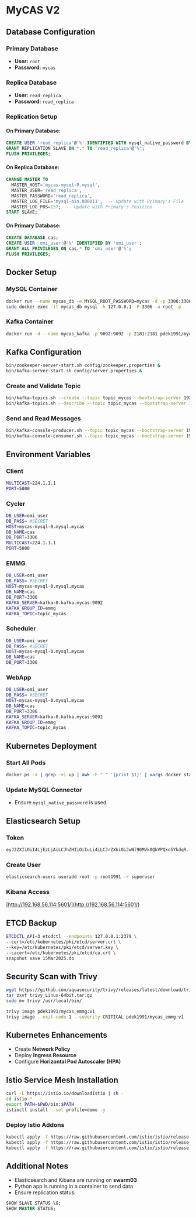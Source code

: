 
# MyCAS V2

## Database Configuration

### Primary Database
- **User:** `root`
- **Password:** `mycas`

### Replica Database
- **User:** `read_replica`
- **Password:** `read_replica`

### Replication Setup
#### On Primary Database:
```sql
CREATE USER 'read_replica'@'%' IDENTIFIED WITH mysql_native_password BY 'read_replica';
GRANT REPLICATION SLAVE ON *.* TO 'read_replica'@'%';
FLUSH PRIVILEGES;
```

#### On Replica Database:
```sql
CHANGE MASTER TO
  MASTER_HOST='mycas-mysql-0.mysql',
  MASTER_USER='read_replica',
  MASTER_PASSWORD='read_replica',
  MASTER_LOG_FILE='mysql-bin.000011',  -- Update with Primary's File
  MASTER_LOG_POS=157;  -- Update with Primary's Position
START SLAVE;
```

#### On Primary Database:
```sql
CREATE DATABASE cas;
CREATE USER 'omi_user'@'%' IDENTIFIED BY 'omi_user';
GRANT ALL PRIVILEGES ON cas.* TO 'omi_user'@'%';
FLUSH PRIVILEGES;
```

## Docker Setup
### MySQL Container
```sh
docker run --name mycas_db -e MYSQL_ROOT_PASSWORD=mycas -d -p 3306:3306 pdek1991/mycas_mysql
sudo docker exec -it mycas_db mysql -h 127.0.0.1 -P 3306 -u root -p
```

### Kafka Container
```sh
docker run -d --name mycas_kafka -p 9092:9092 -p 2181:2181 pdek1991/mycas_kafka
```

## Kafka Configuration
```sh
bin/zookeeper-server-start.sh config/zookeeper.properties &
bin/kafka-server-start.sh config/server.properties &
```

### Create and Validate Topic
```sh
bin/kafka-topics.sh --create --topic topic_mycas --bootstrap-server 192.168.56.112:9092
bin/kafka-topics.sh --describe --topic topic_mycas --bootstrap-server 192.168.56.112:9092
```

### Send and Read Messages
```sh
bin/kafka-console-producer.sh --topic topic_mycas --bootstrap-server 192.168.56.112:9092
bin/kafka-console-consumer.sh --topic topic_mycas --bootstrap-server 192.168.56.112:9092
```

## Environment Variables

### **Client**
```sh
MULTICAST=224.1.1.1
PORT=5000
```

### **Cycler**
```sh
DB_USER=omi_user
DB_PASS= #SECRET
HOST=mycas-mysql-0.mysql.mycas
DB_NAME=cas
DB_PORT=3306
MULTICAST=224.1.1.1
PORT=5000
```

### **EMMG**
```sh
DB_USER=omi_user
DB_PASS= #SECRET
HOST=mycas-mysql-0.mysql.mycas
DB_NAME=cas
DB_PORT=3306
KAFKA_SERVER=kafka-0.kafka.mycas:9092
KAFKA_GROUP_ID=emmg
KAFKA_TOPIC=topic_mycas
```

### **Scheduler**
```sh
DB_USER=omi_user
DB_PASS= #SECRET
HOST=mycas-mysql-0.mysql.mycas
DB_NAME=cas
DB_PORT=3306
```

### **WebApp**
```sh
DB_USER=omi_user
DB_PASS= #SECRET
HOST=mycas-mysql-0.mysql.mycas
DB_NAME=cas
DB_PORT=3306
KAFKA_SERVER=kafka-0.kafka.mycas:9092
KAFKA_GROUP_ID=emmg
KAFKA_TOPIC=topic_mycas
```

## Kubernetes Deployment
### Start All Pods
```sh
docker ps -a | grep -vi up | awk -F " " '{print $1}' | xargs docker start
```

### Update MySQL Connector
- Ensure `mysql_native_password` is used.

## Elasticsearch Setup
### Token
```sh
eyJ2ZXIiOiI4LjEzLjAiLCJhZHIiOiIuLi4iLCJrZXkiOiJwNl90MVk0QkVPQko5YkdqR...
```

### Create User
```sh
elasticsearch-users useradd root -p root1991 -r superuser
```

### Kibana Access
[http://192.168.56.114:5601/](http://192.168.56.114:5601/)

## ETCD Backup
```sh
ETCDCTL_API=3 etcdctl --endpoints 127.0.0.1:2379 \  
--cert=/etc/kubernetes/pki/etcd/server.crt \  
--key=/etc/kubernetes/pki/etcd/server.key \  
--cacert=/etc/kubernetes/pki/etcd/ca.crt \  
snapshot save 15Mar2025.db
```

## Security Scan with Trivy
```sh
wget https://github.com/aquasecurity/trivy/releases/latest/download/trivy_Linux-64bit.tar.gz
tar zxvf trivy_Linux-64bit.tar.gz
sudo mv trivy /usr/local/bin/

trivy image pdek1991/mycas_emmg:v1
trivy image --exit-code 1 --severity CRITICAL pdek1991/mycas_emmg:v1
```

## Kubernetes Enhancements
- Create **Network Policy**
- Deploy **Ingress Resource**
- Configure **Horizontal Pod Autoscaler (HPA)**

## Istio Service Mesh Installation
```sh
curl -L https://istio.io/downloadIstio | sh -
cd istio-*
export PATH=$PWD/bin:$PATH
istioctl install --set profile=demo -y
```

### Deploy Istio Addons
```sh
kubectl apply -f https://raw.githubusercontent.com/istio/istio/release-1.18/samples/addons/kiali.yaml
kubectl apply -f https://raw.githubusercontent.com/istio/istio/release-1.18/samples/addons/grafana.yaml
kubectl apply -f https://raw.githubusercontent.com/istio/istio/release-1.18/samples/addons/prometheus.yaml
```

## Additional Notes
- Elasticsearch and Kibana are running on **swarm03**
- Python app is running in a container to send data
- Ensure replication status:
```sql
SHOW SLAVE STATUS \G;
SHOW MASTER STATUS;
```



